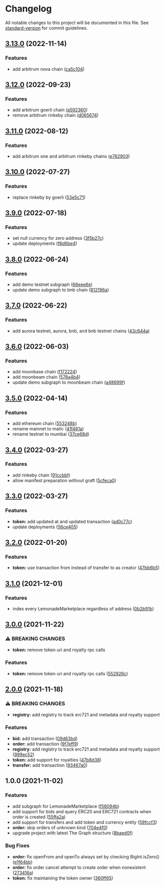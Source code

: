 # Changelog

All notable changes to this project will be documented in this file. See [standard-version](https://github.com/conventional-changelog/standard-version) for commit guidelines.

## [3.13.0](https://github.com/lemonadesocial/lemonade-marketplace-subgraph/compare/v3.12.0...v3.13.0) (2022-11-14)


### Features

* add arbitrum nova chain ([ca5c104](https://github.com/lemonadesocial/lemonade-marketplace-subgraph/commit/ca5c10491c6745f3843ed29dcf5117a38315f20e))

## [3.12.0](https://github.com/lemonadesocial/lemonade-marketplace-subgraph/compare/v3.11.0...v3.12.0) (2022-09-23)


### Features

* add arbitrum goerli chain ([a592360](https://github.com/lemonadesocial/lemonade-marketplace-subgraph/commit/a592360b1736fa7aae29571219761f77d3990d85))
* remove arbitrum rinkeby chain ([d065674](https://github.com/lemonadesocial/lemonade-marketplace-subgraph/commit/d06567432b37ecdfd0ea40ce4e01dade2c2b5ae7))

## [3.11.0](https://github.com/lemonadesocial/lemonade-marketplace-subgraph/compare/v3.10.0...v3.11.0) (2022-08-12)


### Features

* add arbitrum one and arbitrum rinkeby chains ([e782903](https://github.com/lemonadesocial/lemonade-marketplace-subgraph/commit/e782903eea482f17f8cd3f7c08b0b6359bd4ccdc))

## [3.10.0](https://github.com/lemonadesocial/lemonade-marketplace-subgraph/compare/v3.9.0...v3.10.0) (2022-07-27)


### Features

* replace rinkeby by goerli ([53e5c71](https://github.com/lemonadesocial/lemonade-marketplace-subgraph/commit/53e5c717bcea385f8fe7fd1488139593850285b4))

## [3.9.0](https://github.com/lemonadesocial/lemonade-marketplace-subgraph/compare/v3.8.0...v3.9.0) (2022-07-18)


### Features

* set null currency for zero address ([3f5b27c](https://github.com/lemonadesocial/lemonade-marketplace-subgraph/commit/3f5b27ce02d063930a735991d13d1f88febbeb7b))
* update deployments ([f8d6be4](https://github.com/lemonadesocial/lemonade-marketplace-subgraph/commit/f8d6be4e3a69adbd5353398bed1d0d6750941573))

## [3.8.0](https://github.com/lemonadesocial/lemonade-marketplace-subgraph/compare/v3.7.0...v3.8.0) (2022-06-24)


### Features

* add demo testnet subgraph ([66eee6e](https://github.com/lemonadesocial/lemonade-marketplace-subgraph/commit/66eee6e221364705597e758b0fa06e4fdb2e7797))
* update demo subgraph to bnb chain ([812196a](https://github.com/lemonadesocial/lemonade-marketplace-subgraph/commit/812196abdeb68fc8695f9112962d34dceb765ee0))

## [3.7.0](https://github.com/lemonadesocial/lemonade-marketplace-subgraph/compare/v3.6.0...v3.7.0) (2022-06-22)


### Features

* add aurora testnet, aurora, bnb, and bnb testnet chains ([43c644a](https://github.com/lemonadesocial/lemonade-marketplace-subgraph/commit/43c644a0fcaea043ceefff313e5f63abdca34c92))

## [3.6.0](https://github.com/lemonadesocial/lemonade-marketplace-subgraph/compare/v3.5.0...v3.6.0) (2022-06-03)


### Features

* add moonbase chain ([f172224](https://github.com/lemonadesocial/lemonade-marketplace-subgraph/commit/f172224b8d4d67ca9cab36033f27366fdfc20f30))
* add moonbeam chain ([578a4b4](https://github.com/lemonadesocial/lemonade-marketplace-subgraph/commit/578a4b400add641b155533cb01c1db76594b1dda))
* update demo subgraph to moonbeam chain ([a48699f](https://github.com/lemonadesocial/lemonade-marketplace-subgraph/commit/a48699f1217d9804393dffa64a32d31da3917532))

## [3.5.0](https://github.com/lemonadesocial/lemonade-marketplace-subgraph/compare/v3.4.0...v3.5.0) (2022-04-14)


### Features

* add ethereum chain ([553248b](https://github.com/lemonadesocial/lemonade-marketplace-subgraph/commit/553248b6d92a802d36ead0de394232152add8050))
* rename mainnet to matic ([41f481a](https://github.com/lemonadesocial/lemonade-marketplace-subgraph/commit/41f481a75e508d5926d936292b7f2e8768a2fccf))
* rename testnet to mumbai ([37ce68d](https://github.com/lemonadesocial/lemonade-marketplace-subgraph/commit/37ce68d28dca54cd672763a7adb124a4f1b6990a))

## [3.4.0](https://github.com/lemonadesocial/lemonade-marketplace-subgraph/compare/v3.3.0...v3.4.0) (2022-03-27)


### Features

* add rinkeby chain ([91ccbbf](https://github.com/lemonadesocial/lemonade-marketplace-subgraph/commit/91ccbbf0e9fe626d601b3416fb486e1fa5657427))
* allow manifest preparation without graft ([5cfeca0](https://github.com/lemonadesocial/lemonade-marketplace-subgraph/commit/5cfeca0c1f2bbeb8668e1df96f9cce62051301ee))

## [3.3.0](https://github.com/lemonadesocial/lemonade-marketplace-subgraph/compare/v3.2.0...v3.3.0) (2022-03-27)


### Features

* **token:** add updated at and updated transaction ([ad0c77c](https://github.com/lemonadesocial/lemonade-marketplace-subgraph/commit/ad0c77c143f6ff33afcc0f8f15e2d22dab318e26))
* update deployments ([56ce405](https://github.com/lemonadesocial/lemonade-marketplace-subgraph/commit/56ce40541f33ef0d5f763fbb677211e0ce90c8cc))

## [3.2.0](https://github.com/lemonadesocial/lemonade-marketplace-subgraph/compare/v3.1.0...v3.2.0) (2022-01-20)


### Features

* **token:** use transaction from instead of transfer to as creator ([47bb6b5](https://github.com/lemonadesocial/lemonade-marketplace-subgraph/commit/47bb6b52221c45a6aa2547956959936cf6460260))

## [3.1.0](https://github.com/lemonadesocial/lemonade-marketplace-subgraph/compare/v3.0.0...v3.1.0) (2021-12-01)


### Features

* index every LemonadeMarketplace regardless of address ([0b2b91b](https://github.com/lemonadesocial/lemonade-marketplace-subgraph/commit/0b2b91b748be3a754f575cec5331302f5e41d6f4))

## [3.0.0](https://github.com/lemonadesocial/lemonade-marketplace-subgraph/compare/v2.0.0...v3.0.0) (2021-11-22)


### ⚠ BREAKING CHANGES

* **token:** remove token uri and royalty rpc calls

### Features

* **token:** remove token uri and royalty rpc calls ([552926c](https://github.com/lemonadesocial/lemonade-marketplace-subgraph/commit/552926ccc7f06c042991fe5d4a98b0d3389b0285))

## [2.0.0](https://github.com/lemonadesocial/lemonade-marketplace-subgraph/compare/v1.0.0...v2.0.0) (2021-11-18)


### ⚠ BREAKING CHANGES

* **registry:** add registry to track erc721 and metadata and royalty support

### Features

* **bid:** add transaction ([09d63bd](https://github.com/lemonadesocial/lemonade-marketplace-subgraph/commit/09d63bd184e2bcb9bc84192d3011170ccb7f58f2))
* **order:** add transaction ([9f7eff9](https://github.com/lemonadesocial/lemonade-marketplace-subgraph/commit/9f7eff92ec654d4d18b99bc5cc2d339c3f0521d9))
* **registry:** add registry to track erc721 and metadata and royalty support ([999ec52](https://github.com/lemonadesocial/lemonade-marketplace-subgraph/commit/999ec524213b7e11bc91c03ac7f020af39071559))
* **token:** add support for royalties ([47b8d38](https://github.com/lemonadesocial/lemonade-marketplace-subgraph/commit/47b8d387e2db01104b001e63c4e3bb39b2386f05))
* **transfer:** add transaction ([93467a0](https://github.com/lemonadesocial/lemonade-marketplace-subgraph/commit/93467a014c5766c88c57465026368f7f0429e4e4))

## 1.0.0 (2021-11-02)


### Features

* add subgraph for LemonadeMarketplace ([f58094b](https://github.com/lemonadesocial/lemonade-marketplace-subgraph/commit/f58094b2551632c9e228f10b9645139ab3ded6cd))
* add support for bids and query ERC20 and ERC721 contracts when order is created ([55ffa2a](https://github.com/lemonadesocial/lemonade-marketplace-subgraph/commit/55ffa2af7341e24596c79b509f15f8049881d245))
* add support for transfers and add token and currency entity ([59fccf3](https://github.com/lemonadesocial/lemonade-marketplace-subgraph/commit/59fccf353af08bb97eda826ef2c5235b76257b6e))
* **order:** skip orders of unknown kind ([704e4f0](https://github.com/lemonadesocial/lemonade-marketplace-subgraph/commit/704e4f00637dd56f22372e213dbc44e07a204de7))
* upgrade project with latest The Graph structure ([8baed0f](https://github.com/lemonadesocial/lemonade-marketplace-subgraph/commit/8baed0f240572483766cfe2df535be4fd975a2d0))


### Bug Fixes

* **order:** fix openFrom and openTo always set by checking BigInt.isZero() ([e1f64bb](https://github.com/lemonadesocial/lemonade-marketplace-subgraph/commit/e1f64bb266725706fa34c53b1fa540480e357b7d))
* **order:** fix order cancel attempt to create order when nonexistent ([273416a](https://github.com/lemonadesocial/lemonade-marketplace-subgraph/commit/273416a76391fe3d7daa0a97b5fb7a08257ac7d3))
* **token:** fix maintaining the token owner ([360ff65](https://github.com/lemonadesocial/lemonade-marketplace-subgraph/commit/360ff658ebf8981dec02762e95c47e081eb401ad))
